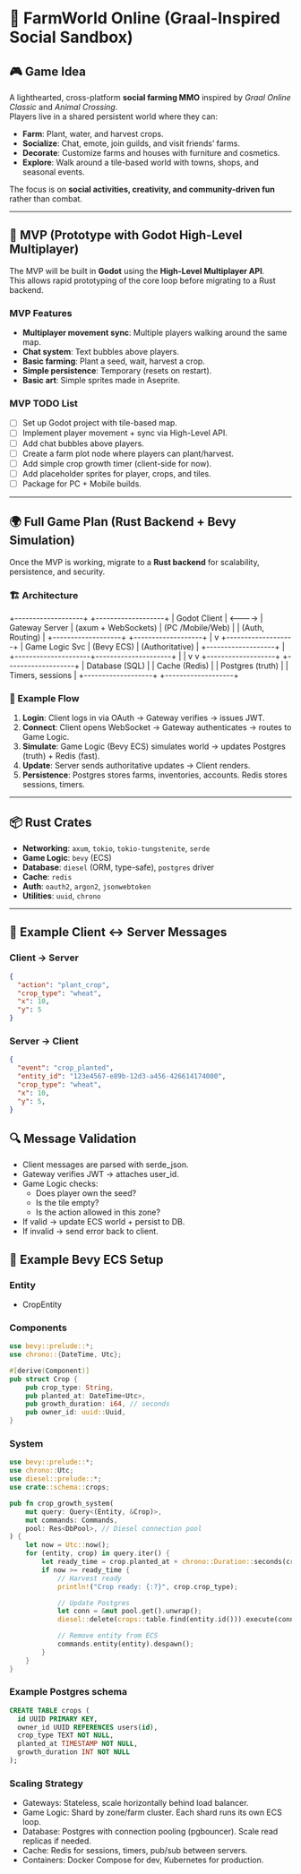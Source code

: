# 🌱 FarmWorld Online (Graal-Inspired Social Sandbox)

## 🎮 Game Idea
A lighthearted, cross-platform **social farming MMO** inspired by *Graal Online Classic* and *Animal Crossing*.  
Players live in a shared persistent world where they can:
- **Farm**: Plant, water, and harvest crops.
- **Socialize**: Chat, emote, join guilds, and visit friends’ farms.
- **Decorate**: Customize farms and houses with furniture and cosmetics.
- **Explore**: Walk around a tile-based world with towns, shops, and seasonal events.

The focus is on **social activities, creativity, and community-driven fun** rather than combat.

---

## 🚀 MVP (Prototype with Godot High-Level Multiplayer)

The MVP will be built in **Godot** using the **High-Level Multiplayer API**.  
This allows rapid prototyping of the core loop before migrating to a Rust backend.

### MVP Features
- **Multiplayer movement sync**: Multiple players walking around the same map.
- **Chat system**: Text bubbles above players.
- **Basic farming**: Plant a seed, wait, harvest a crop.
- **Simple persistence**: Temporary (resets on restart).
- **Basic art**: Simple sprites made in Aseprite.

### MVP TODO List
- [ ] Set up Godot project with tile-based map.
- [ ] Implement player movement + sync via High-Level API.
- [ ] Add chat bubbles above players.
- [ ] Create a farm plot node where players can plant/harvest.
- [ ] Add simple crop growth timer (client-side for now).
- [ ] Add placeholder sprites for player, crops, and tiles.
- [ ] Package for PC + Mobile builds.

---

## 🌍 Full Game Plan (Rust Backend + Bevy Simulation)

Once the MVP is working, migrate to a **Rust backend** for scalability, persistence, and security.

### 🏗️ Architecture
+-------------------+        +-------------------+
|   Godot Client    | <----> |   Gateway Server  |  (axum + WebSockets)
| (PC /Mobile/Web)  |        |  (Auth, Routing)  |
+-------------------+        +-------------------+
                             |
                             v
                    +-------------------+
                    |   Game Logic Svc  |  (Bevy ECS)
                    |  (Authoritative)  |
                    +-------------------+
                      |
+---------------------+---------------------+
|                                           |
v                                           v
+-------------------+                         +-------------------+
|   Database (SQL)  |                         |   Cache (Redis)   |
| Postgres (truth)  |                         | Timers, sessions  |
+-------------------+                         +-------------------+

### 🔄 Example Flow
1. **Login**: Client logs in via OAuth → Gateway verifies → issues JWT.
2. **Connect**: Client opens WebSocket → Gateway authenticates → routes to Game Logic.
3. **Simulate**: Game Logic (Bevy ECS) simulates world → updates Postgres (truth) + Redis (fast).
4. **Update**: Server sends authoritative updates → Client renders.
5. **Persistence**: Postgres stores farms, inventories, accounts. Redis stores sessions, timers.

---

## 📦 Rust Crates
- **Networking**: `axum`, `tokio`, `tokio-tungstenite`, `serde`
- **Game Logic**: `bevy` (ECS)
- **Database**: `diesel` (ORM, type-safe), `postgres` driver
- **Cache**: `redis`
- **Auth**: `oauth2`, `argon2`, `jsonwebtoken`
- **Utilities**: `uuid`, `chrono`

---

## 📡 Example Client ↔ Server Messages

### Client → Server
```json
{
  "action": "plant_crop",
  "crop_type": "wheat",
  "x": 10,
  "y": 5
}
```
### Server → Client
```json
{
  "event": "crop_planted",
  "entity_id": "123e4567-e89b-12d3-a456-426614174000",
  "crop_type": "wheat",
  "x": 10,
  "y": 5,
}
```

## 🔍 Message Validation

- Client messages are parsed with serde_json.
- Gateway verifies JWT → attaches user_id.
- Game Logic checks:
	- Does player own the seed?
	- Is the tile empty?
	- Is the action allowed in this zone?
- If valid → update ECS world + persist to DB.
- If invalid → send error back to client.

## 🧩 Example Bevy ECS Setup
### Entity
- CropEntity
### Components

```rust
use bevy::prelude::*;
use chrono::{DateTime, Utc};

#[derive(Component)]
pub struct Crop {
    pub crop_type: String,
    pub planted_at: DateTime<Utc>,
    pub growth_duration: i64, // seconds
    pub owner_id: uuid::Uuid,
}
```

### System
```rust
use bevy::prelude::*;
use chrono::Utc;
use diesel::prelude::*;
use crate::schema::crops;

pub fn crop_growth_system(
    mut query: Query<(Entity, &Crop)>,
    mut commands: Commands,
    pool: Res<DbPool>, // Diesel connection pool
) {
    let now = Utc::now();
    for (entity, crop) in query.iter() {
        let ready_time = crop.planted_at + chrono::Duration::seconds(crop.growth_duration);
        if now >= ready_time {
            // Harvest ready
            println!("Crop ready: {:?}", crop.crop_type);

            // Update Postgres
            let conn = &mut pool.get().unwrap();
            diesel::delete(crops::table.find(entity.id())).execute(conn).unwrap();

            // Remove entity from ECS
            commands.entity(entity).despawn();
        }
    }
}
```

### Example Postgres schema
```SQL
CREATE TABLE crops (
  id UUID PRIMARY KEY,
  owner_id UUID REFERENCES users(id),
  crop_type TEXT NOT NULL,
  planted_at TIMESTAMP NOT NULL,
  growth_duration INT NOT NULL
);
```

### Scaling Strategy
- Gateways: Stateless, scale horizontally behind load balancer.
- Game Logic: Shard by zone/farm cluster. Each shard runs its own ECS loop.
- Database: Postgres with connection pooling (pgbouncer). Scale read replicas if needed.
- Cache: Redis for sessions, timers, pub/sub between servers.
- Containers: Docker Compose for dev, Kubernetes for production.

